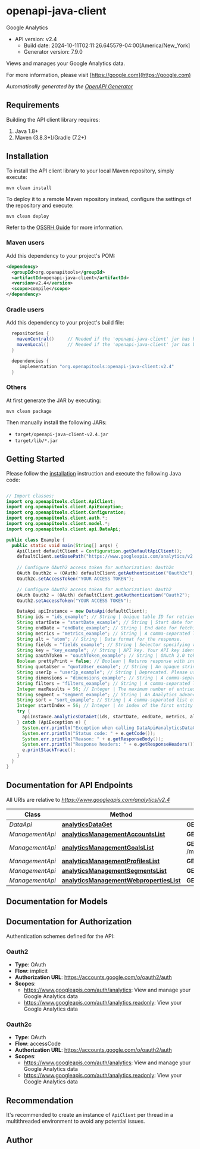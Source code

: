 # openapi-java-client

Google Analytics
- API version: v2.4
  - Build date: 2024-10-11T02:11:26.645579-04:00[America/New_York]
  - Generator version: 7.9.0

Views and manages your Google Analytics data.

  For more information, please visit [https://google.com](https://google.com)

*Automatically generated by the [OpenAPI Generator](https://openapi-generator.tech)*


## Requirements

Building the API client library requires:
1. Java 1.8+
2. Maven (3.8.3+)/Gradle (7.2+)

## Installation

To install the API client library to your local Maven repository, simply execute:

```shell
mvn clean install
```

To deploy it to a remote Maven repository instead, configure the settings of the repository and execute:

```shell
mvn clean deploy
```

Refer to the [OSSRH Guide](http://central.sonatype.org/pages/ossrh-guide.html) for more information.

### Maven users

Add this dependency to your project's POM:

```xml
<dependency>
  <groupId>org.openapitools</groupId>
  <artifactId>openapi-java-client</artifactId>
  <version>v2.4</version>
  <scope>compile</scope>
</dependency>
```

### Gradle users

Add this dependency to your project's build file:

```groovy
  repositories {
    mavenCentral()     // Needed if the 'openapi-java-client' jar has been published to maven central.
    mavenLocal()       // Needed if the 'openapi-java-client' jar has been published to the local maven repo.
  }

  dependencies {
     implementation "org.openapitools:openapi-java-client:v2.4"
  }
```

### Others

At first generate the JAR by executing:

```shell
mvn clean package
```

Then manually install the following JARs:

* `target/openapi-java-client-v2.4.jar`
* `target/lib/*.jar`

## Getting Started

Please follow the [installation](#installation) instruction and execute the following Java code:

```java

// Import classes:
import org.openapitools.client.ApiClient;
import org.openapitools.client.ApiException;
import org.openapitools.client.Configuration;
import org.openapitools.client.auth.*;
import org.openapitools.client.model.*;
import org.openapitools.client.api.DataApi;

public class Example {
  public static void main(String[] args) {
    ApiClient defaultClient = Configuration.getDefaultApiClient();
    defaultClient.setBasePath("https://www.googleapis.com/analytics/v2.4");
    
    // Configure OAuth2 access token for authorization: Oauth2c
    OAuth Oauth2c = (OAuth) defaultClient.getAuthentication("Oauth2c");
    Oauth2c.setAccessToken("YOUR ACCESS TOKEN");

    // Configure OAuth2 access token for authorization: Oauth2
    OAuth Oauth2 = (OAuth) defaultClient.getAuthentication("Oauth2");
    Oauth2.setAccessToken("YOUR ACCESS TOKEN");

    DataApi apiInstance = new DataApi(defaultClient);
    String ids = "ids_example"; // String | Unique table ID for retrieving report data. Table ID is of the form ga:XXXX, where XXXX is the Analytics view (profile) ID.
    String startDate = "startDate_example"; // String | Start date for fetching report data. All requests should specify a start date formatted as YYYY-MM-DD.
    String endDate = "endDate_example"; // String | End date for fetching report data. All requests should specify an end date formatted as YYYY-MM-DD.
    String metrics = "metrics_example"; // String | A comma-separated list of Analytics metrics. E.g., 'ga:sessions,ga:pageviews'. At least one metric must be specified to retrieve a valid Analytics report.
    String alt = "atom"; // String | Data format for the response.
    String fields = "fields_example"; // String | Selector specifying which fields to include in a partial response.
    String key = "key_example"; // String | API key. Your API key identifies your project and provides you with API access, quota, and reports. Required unless you provide an OAuth 2.0 token.
    String oauthToken = "oauthToken_example"; // String | OAuth 2.0 token for the current user.
    Boolean prettyPrint = false; // Boolean | Returns response with indentations and line breaks.
    String quotaUser = "quotaUser_example"; // String | An opaque string that represents a user for quota purposes. Must not exceed 40 characters.
    String userIp = "userIp_example"; // String | Deprecated. Please use quotaUser instead.
    String dimensions = "dimensions_example"; // String | A comma-separated list of Analytics dimensions. E.g., 'ga:browser,ga:city'.
    String filters = "filters_example"; // String | A comma-separated list of dimension or metric filters to be applied to the report data.
    Integer maxResults = 56; // Integer | The maximum number of entries to include in this feed.
    String segment = "segment_example"; // String | An Analytics advanced segment to be applied to the report data.
    String sort = "sort_example"; // String | A comma-separated list of dimensions or metrics that determine the sort order for the report data.
    Integer startIndex = 56; // Integer | An index of the first entity to retrieve. Use this parameter as a pagination mechanism along with the max-results parameter.
    try {
      apiInstance.analyticsDataGet(ids, startDate, endDate, metrics, alt, fields, key, oauthToken, prettyPrint, quotaUser, userIp, dimensions, filters, maxResults, segment, sort, startIndex);
    } catch (ApiException e) {
      System.err.println("Exception when calling DataApi#analyticsDataGet");
      System.err.println("Status code: " + e.getCode());
      System.err.println("Reason: " + e.getResponseBody());
      System.err.println("Response headers: " + e.getResponseHeaders());
      e.printStackTrace();
    }
  }
}

```

## Documentation for API Endpoints

All URIs are relative to *https://www.googleapis.com/analytics/v2.4*

Class | Method | HTTP request | Description
------------ | ------------- | ------------- | -------------
*DataApi* | [**analyticsDataGet**](docs/DataApi.md#analyticsDataGet) | **GET** /data | 
*ManagementApi* | [**analyticsManagementAccountsList**](docs/ManagementApi.md#analyticsManagementAccountsList) | **GET** /management/accounts | 
*ManagementApi* | [**analyticsManagementGoalsList**](docs/ManagementApi.md#analyticsManagementGoalsList) | **GET** /management/accounts/{accountId}/webproperties/{webPropertyId}/profiles/{profileId}/goals | 
*ManagementApi* | [**analyticsManagementProfilesList**](docs/ManagementApi.md#analyticsManagementProfilesList) | **GET** /management/accounts/{accountId}/webproperties/{webPropertyId}/profiles | 
*ManagementApi* | [**analyticsManagementSegmentsList**](docs/ManagementApi.md#analyticsManagementSegmentsList) | **GET** /management/segments | 
*ManagementApi* | [**analyticsManagementWebpropertiesList**](docs/ManagementApi.md#analyticsManagementWebpropertiesList) | **GET** /management/accounts/{accountId}/webproperties | 


## Documentation for Models



<a id="documentation-for-authorization"></a>
## Documentation for Authorization


Authentication schemes defined for the API:
<a id="Oauth2"></a>
### Oauth2

- **Type**: OAuth
- **Flow**: implicit
- **Authorization URL**: https://accounts.google.com/o/oauth2/auth
- **Scopes**: 
  - https://www.googleapis.com/auth/analytics: View and manage your Google Analytics data
  - https://www.googleapis.com/auth/analytics.readonly: View your Google Analytics data

<a id="Oauth2c"></a>
### Oauth2c

- **Type**: OAuth
- **Flow**: accessCode
- **Authorization URL**: https://accounts.google.com/o/oauth2/auth
- **Scopes**: 
  - https://www.googleapis.com/auth/analytics: View and manage your Google Analytics data
  - https://www.googleapis.com/auth/analytics.readonly: View your Google Analytics data


## Recommendation

It's recommended to create an instance of `ApiClient` per thread in a multithreaded environment to avoid any potential issues.

## Author



